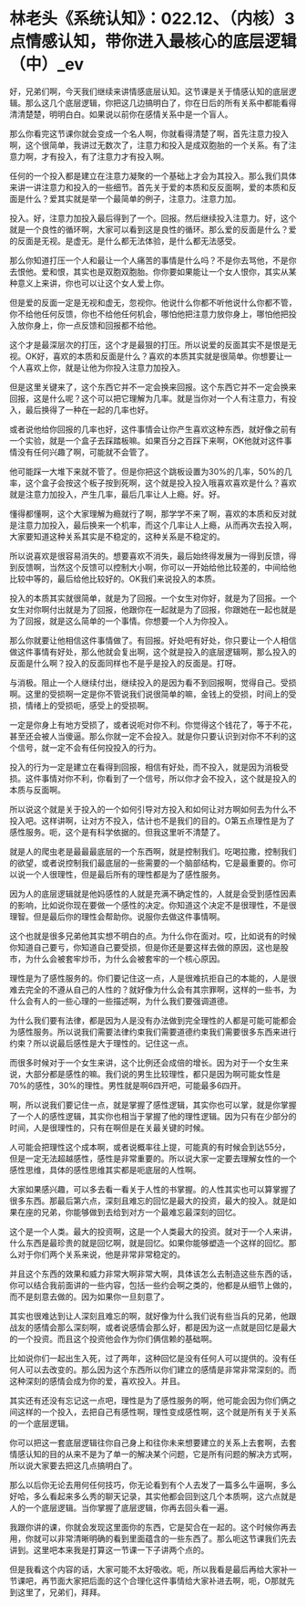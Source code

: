 # 林老头《系统认知》：022.12、（内核）3点情感认知，带你进入最核心的底层逻辑（中）_ev

好，兄弟们啊，今天我们继续来讲情感底层认知。这节课是关于情感认知的底层逻辑。那么这几个底层逻辑，你把这几边搞明白了，你在日后的所有关系中都能看得清清楚楚，明明白白。如果说以前你在感情关系中是一个盲人。

那么你看完这节课你就会变成一个名人啊，你就看得清楚了啊，首先注意力投入啊，这个很简单，我讲过无数次了，注意力和投入是成双胞胎的一个关系。有了注意力啊，才有投入，有了注意力才有投入啊。

任何的一个投入都是建立在注意力凝聚的一个基础上才会为其投入。那么我们具体来讲一讲注意力和投入的一些细节。首先关于爱的本质和反反面啊，爱的本质和反面是什么？爱其实就是举一个最简单的例子，注意力。注意力加。

投入。好，注意力加投入最后得到了一个。回报。然后继续投入注意力。好，这个就是一个良性的循环啊，大家可以看到这是良性的循环。那么爱的反面是什么？爱的反面是无视。是虚无。是什么都无法体验，是什么都无法感受。

那么你知道打压一个人和最让一个人痛苦的事情是什么吗？不是你去骂他，不是你去恨他。爱和恨，其实也是双胞双胞胎。你你要如果能让一个女人恨你，其实从某种意义上来讲，你也可以让这个女人爱上你。

但是爱的反面一定是无视和虚无，忽视你。他说什么你都不听他说什么你都不管，你不给他任何反馈，你也不给他任何机会，哪怕他把注意力放你身上，哪怕他把投入放你身上，你一点反馈和回报都不给他。

这个才是最深层次的打压，这个才是最狠的打压。所以说爱的反面其实不是恨是无视。OK好，喜欢的本质和反面是什么？喜欢的本质其实就是很简单。你想要让一个人喜欢上你，就是让他为你投入注意力加投入。

但是这里关键来了，这个东西它并不一定会换来回报。这个东西它并不一定会换来回报，这是什么呢？这个可以把它理解为几率。就是当你对一个人有注意力，有投入，最后换得了一种在一起的几率也好。

或者说他给你回报的几率也好，这件事情会让你产生喜欢这种东西，就好像之前有一个实验，就是一个盒子去踩踏板嘛。如果百分之百踩下来啊，OK他就对这件事情没有任何兴趣了啊，可能就不会管了。

他可能踩一大堆下来就不管了。但是你把这个跳板设置为30%的几率，50%的几率，这个盒子会按这个板子按到死啊，这个就是投入投入哦喜欢喜欢是什么？喜欢就是注意力加投入，产生几率，最后几率让人上瘾。好。好。

懂得都懂啊，这个大家理解为瘾就行了啊，那学学不来了啊，喜欢的本质和反对就是注意力加投入，最后换来一个机率，而这个几率让人上瘾，从而再次去投入啊，大家要知道这种关系其实是不稳定的，这种关系是不稳定的。

所以说喜欢是很容易消失的。想要喜欢不消失，最后始终得发展为一得到反馈，得到反馈啊，当然这个反馈可以控制大小啊，你可以一开始给他比较差的，中间给他比较中等的，最后给他比较好的。OK我们来说投入的本质。

投入的本质其实就很简单，就是为了回报。一个女生对你好，就是为了回报。一个女生对你啊付出就是为了回报，他跟你在一起就是为了回报，你跟她在一起也就是为了回报，就是这么简单的一个事情。你想要一个人为你投入。

那么你就要让他相信这件事情做了。有回报。好处吧有好处，你只要让一个人相信做这件事情有好处，那么他就会复出啊，这个就是投入的底层逻辑啊，那么投入的反面是什么啊？投入的反面同样也不是乎是投入的反面是。打呀。

与消极。阻止一个人继续付出，继续投入的是因为看不到回报啊，觉得自己。受损啊。这里的受损啊一定是你不管说我们说很简单的嘛，金钱上的受损，时间上的受损，情绪上的受损呃，感受上的受损啊。

一定是你身上有地方受损了，或者说呃对你不利。你觉得这个钱花了，等于不花，甚至还会被人当傻逼。那么你就一定不会投入。就是你只要认识到对你不不利的这个信号，就一定不会有任何投投入的行为。

投入的行为一定是建立在看得到回报，相信有好处，而不投入，就是因为消极受损。这件事情对你不利，你看到了一个信号，所以你才会不投入，这个就是投入的本质与反面啊。

所以说这个就是关于投入的一个如何引导对方投入和如何让对方啊如何去为什么不投入吧。这样讲啊，让对方不投入，估计也不是我们的目的。O第五点理性是为了感性服务。呃，这个是有科学依据的。但我这里听不清楚了。

就是人的爬虫老是最最最底层的一个东西啊，就是控制我们。吃喝拉撒，控制我们的欲望，或者说控制我们最底层的一些需要的一个脑部结构，它是最重要的。你可以说一个人很理性，但是最后所有的理性都是为了感性服务。

因为人的底层逻辑就是他妈感性的人就是充满不确定性的，人就是会受到感性因素的影响，比如说你现在要做一个感性的决定。你知道这个决定不是很理性，不是很理智。但是最后你的理性会帮助你。说服你去做这件事情啊。

这个也就是很多兄弟他其实想不明白的点。为什么你在面对。哎，比如说有的时候你知道自己要亏，你知道自己要受损，但是你还是要这样去做的原因，这也是股市，为什么会被套牢炒币，为什么会被套牢的一个核心原因。

理性是为了感性服务的。你们要记住这一点，人是很难抗拒自己的本能的，人是很难去完全的不遵从自己的人性的？就好像为什么会有其宗罪啊，这样的一些书，为什么会有人的一些心理的一些描述啊，为什么我们要强调道德。

为什么我们要有法律，都是因为人是没有办法做到完全理性的人都是可能可能都会为感性服务。所以说我们需要法律约束我们需要道德约束我们需要很多东西来进行约束？所以说最后感性是大于理性的。记住这一点。

而很多时候对于一个女生来讲，这个比例还会成倍的增长。因为对于一个女生来说，大部分都是感性的嘛。我们说的男生比较理性，都只是因为啊可能女性是70%的感性，30%的理性。男性就是啊6四开吧，可能最多6四开。

啊，所以说我们要记住一点，就是掌握了感性逻辑，其实你也可以掌，就是你掌握了一个人的感性逻辑，其实你也相当于掌握了他的理性逻辑。因为只有在少部分的时间，人是很理性的，只有在啊但是在关最关键的时候。

人可能会把理性这个成本啊，或者说概率往上提，可能真的有时候会到达55分，但是一定无法超越感性，感性是非常重要的。所以说大家一定要去理解女性的一个感性思维，具体的感性思维其实都是呃底层的人性啊。

大家如果感兴趣，可以多去看一看关于人性的书掌握。的人性其实也可以算掌握了很多东西。那最后第六点，深刻且难忘的回忆是最大的投资，最大的投入。就是如果在座的兄弟，你能够做到去给到对方一个最难忘最深刻的回忆。

这个是一个人类。最大的投资啊，这是一个人类最大的投资。就对于一个人来讲，什么东西是最珍贵的就是回忆啊，就是回忆。如果你能够塑造一个这样的回忆。那么对于你们两个关系来说，他是非常非常稳定的。

并且这个东西的效果和威力非常大啊非常大啊，具体该怎么去制造这些东西的话，你可以结合我前面讲的一些内容，包括一些约会啊之类的，他都是从细节上做的，而不是刻意去做的。因为如果你一旦刻意了。

其实也很难达到让人深刻且难忘的啊，就好像为什么我们说有些当兵的兄弟，他跟战友的感情会那么深刻啊，或者说感情会那么好，都是因为这一点就是回忆是最大的一个投资。而且这个投资他会作为你们俩信赖的基础啊。

比如说你们一起出生入死，过了两年，这种回忆是没有任何人可以提供的。没有任何人可以去改变的。那么因为这个东西所以你们建立的感情是非常非常深刻的。而这种深刻的感情会成为你的爱，喜欢投入。并且。

其实还有还没有忘记这一点吧，理性是为了感性服务的啊，他可能会因为你们俩之间这样的一个投入，去把自己有感性啊，理性变成感性啊，这个就是所有关于关系的一个底层逻辑。

你可以把这一套底层逻辑往你自己身上和往你未来想要建立的关系上去套啊，去套情感认知的目的从来不是为了单一的解决某个问题，它是所有问题的解决方式啊，所以说大家要去把这几点搞明白了。

那么以后你无论去用何任何技巧，你无论看到有个人去发了一篇多么牛逼啊，多么好哈，多么看起来多么秀的聊天记录，其实他都会回到这几个本质啊，这六点就是人的一个底层逻辑。当你掌握了底层逻辑，你再去回头看一遍。

我跟你讲的课，你就会发现这里面你的东西，它是契合在一起的。这个时候你再去用，你就可以非常清晰明确的看到里面蕴含的一些东西了。那么呃这节课我们先去讲到。这里吧本来我是打算这一节课一下子讲两个点的。

但是我看这个内容的话，大家可能不太好吸收。呃，所以我看是最后再给大家补一节课吧，再节面大家把后面的这个合理化这件事情给大家补进去啊，呃，O那就先到这里了，兄弟们，拜拜。

